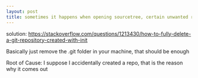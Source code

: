```yaml
---
layout: post
title: sometimes it happens when opening sourcetree, certain unwanted repo comes out
---
```


  
solution: 
https://stackoverflow.com/questions/1213430/how-to-fully-delete-a-git-repository-created-with-init

Basically just remove the .git folder in your machine, that should be enough

Root of Cause:
I suppose I accidentally created a repo, that is the reason why it comes out

